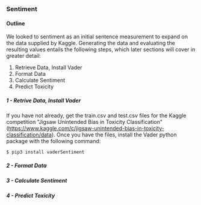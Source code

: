 ### Sentiment 

#### Outline

We looked to sentiment as an initial sentence measurement to expand on the data supplied by Kaggle. Generating the data and evaluating the resulting values entails the following steps, which later sections will cover in greater detail:

1. Retrieve Data, Install Vader
2. Format Data
3. Calculate Sentiment
4. Predict Toxicity

##### 1 - Retrive Data, Install Vader

If you have not already, get the train.csv and test.csv files for the Kaggle competition "Jigsaw Unintended Bias in Toxicity Classification" (https://www.kaggle.com/c/jigsaw-unintended-bias-in-toxicity-classification/data). Once you have the files, install the Vader python package with the following command:

```
$ pip3 install vaderSentiment
```

##### 2 - Format Data

##### 3 - Calculate Sentiment

##### 4 - Predict Toxicity

